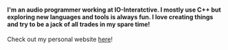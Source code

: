 #### I'm an audio programmer working at IO-Interatctive. I mostly use C++ but exploring new languages and tools is always fun. I love creating things and try to be a jack of all trades in my spare time!

Check out my personal website [here](www.rikfabri.github.io/)!

<!--
**RikFabri/RikFabri** is a ✨ _special_ ✨ repository because its `README.md` (this file) appears on your GitHub profile.

Here are some ideas to get you started:

- 🔭 I’m currently working on ...
- 🌱 I’m currently learning ...
- 👯 I’m looking to collaborate on ...
- 🤔 I’m looking for help with ...
- 💬 Ask me about ...
- 📫 How to reach me: ...
- 😄 Pronouns: ...
- ⚡ Fun fact: ...
-->
